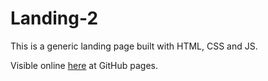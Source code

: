 # Landing-2

This is a generic landing page built with HTML, CSS and JS.

Visible online [here](https://vianeylinares.github.io/Landing-2/) at GitHub pages.
